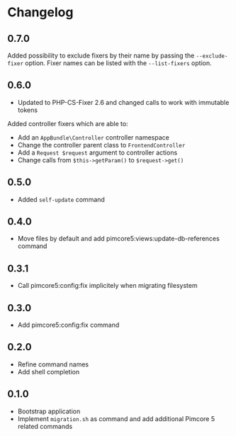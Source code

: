 Changelog
=========

0.7.0
-----

Added possibility to exclude fixers by their name by passing the `--exclude-fixer` option. Fixer names can be listed with
the `--list-fixers` option.

0.6.0
-----

* Updated to PHP-CS-Fixer 2.6 and changed calls to work with immutable tokens

Added controller fixers which are able to:

* Add an `AppBundle\Controller` controller namespace 
* Change the controller parent class to `FrontendController`
* Add a `Request $request` argument to controller actions
* Change calls from `$this->getParam()` to `$request->get()`

0.5.0
-----

* Added `self-update` command

0.4.0
-----

* Move files by default and add pimcore5:views:update-db-references command

0.3.1
-----

* Call pimcore5:config:fix implicitely when migrating filesystem

0.3.0
-----

* Add pimcore5:config:fix command

0.2.0
-----

* Refine command names
* Add shell completion

0.1.0
-----

* Bootstrap application
* Implement `migration.sh` as command and add additional Pimcore 5 related commands
